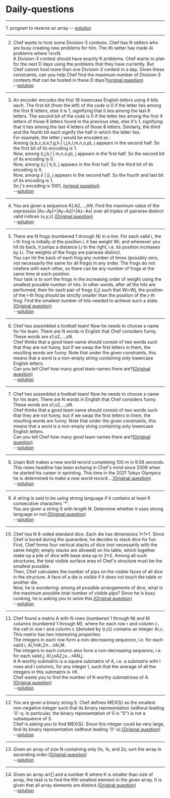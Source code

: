 # Daily-questions
<hr>
1. program to reverse an array -- 
       <a href="https://github.com/Amarpsp10/Daily-questions/blob/main/solutions/01.java">solution</a>
<hr>

2. Chef wants to host some Division-3 contests. Chef has N setters who are busy creating new problems for him. The ith setter has made Ai problems where 1≤i≤N.
  <br>   A Division-3 contest should have exactly K problems. Chef wants to plan for the next D days using the problems that they have currently. But Chef cannot host more than one      Division-3 contest in a day.
    Given these constraints, can you help Chef find the maximum number of Division-3 contests that can be hosted in these D days?<a    href="https://www.codechef.com/JAN21C/problems/DIVTHREE">(orignal question)</a> <br>
    --<a href="https://github.com/Amarpsp10/Daily-questions/blob/main/solutions/02.java">solution</a>
 <hr>

3. An encoder encodes the first 16 lowercase English letters using 4 bits each. The first bit (from the left) of the code is 0 if the letter lies among the first 8 letters, else it is 1, signifying that it lies among the last 8 letters. The second bit of the code is 0 if the letter lies among the first 4 letters of those 8 letters found in the previous step, else it's 1, signifying that it lies among the last 4 letters of those 8 letters. Similarly, the third and the fourth bit each signify the half in which the letter lies.
<br>   For example, the letter j would be encoded as :
<br>   Among (a,b,c,d,e,f,g,h | i,j,k,l,m,n,o,p), j appears in the second half. So the first bit of its encoding is 1.
<br>   Now, among (i,j,k,l | m,n,o,p), j appears in the first half. So the second bit of its encoding is 0.
<br>   Now, among (i,j | k,l), j appears in the first half. So the third bit of its encoding is 0.
<br>   Now, among (i | j), j appears in the second half. So the fourth and last bit of its encoding is 1.
<br>   So j's encoding is 1001, <a href="https://www.codechef.com/JAN21C/problems/DECODEIT">(orignal question)</a>
<br>   --<a href="https://github.com/Amarpsp10/Daily-questions/blob/main/solutions/03.java">solution</a>

<hr>

4. You are given a sequence A1,A2,…,AN. Find the maximum value of the expression |Ax−Ay|+|Ay−Az|+|Az−Ax| over all triples of pairwise distinct valid indices (x,y,z) <a href="https://www.codechef.com/FEB21C/problems/MAXFUN">(Original question)</a>
<br>  --<a href ="https://github.com/Amarpsp10/Daily-questions/blob/main/solutions/04.java">solution</a>

<hr>

5. There are N frogs (numbered 1 through N) in a line. For each valid i, the i-th frog is initially at the position i, it has weight Wi, and whenever you hit its back, it jumps a distance Li to the right, i.e. its position increases by Li. The weights of the frogs are pairwise distinct.
<br> You can hit the back of each frog any number of times (possibly zero, not necessarily the same for all frogs) in any order. The frogs do not intefere with each other, so        there can be any number of frogs at the same time at each position.
<br> Your task is to sort the frogs in the increasing order of weight using the smallest possible number of hits. In other words, after all the hits are performed, then for each      pair of frogs (i,j) such that Wi<Wj, the position of the i-th frog should be strictly smaller than the position of the j-th frog. Find the smallest number of hits needed to      achieve such a state.<a href="https://www.codechef.com/FEB21C/problems/FROGS">(Original question)</a>
<br> --<a href="https://github.com/Amarpsp10/Daily-questions/blob/main/solutions/05.java">solution</a>

<hr>

6. Сhef has assembled a football team! Now he needs to choose a name for his team. There are N words in English that Chef considers funny. These words are s1,s2,…,sN.
<br>Chef thinks that a good team name should consist of two words such that they are not funny, but if we swap the first letters in them, the resulting words are funny. Note that under the given constraints, this means that a word is a non-empty string containing only lowercase English letters.
<br>Can you tell Chef how many good team names there are?<a href="https://www.codechef.com/FEB21C/problems/TEAMNAME">(Original question)</a>
<br> --<a href="https://github.com/Amarpsp10/Daily-questions/blob/main/solutions/06.java">solution</a>

<hr>

7. Сhef has assembled a football team! Now he needs to choose a name for his team. There are N words in English that Chef considers funny. These words are s1,s2,…,sN.
<br> Chef thinks that a good team name should consist of two words such that they are not funny, but if we swap the first letters in them, the resulting words are funny. Note that under the given constraints, this means that a word is a non-empty string containing only lowercase English letters.
<br> Can you tell Chef how many good team names there are?<a href="https://www.codechef.com/FEB21C/problems/TEAMNAME">(Original question)</a>
<br> --<a href="https://github.com/Amarpsp10/Daily-questions/blob/main/solutions/07.java">solution</a>

<hr>

8. Usain Bolt makes a new world record completing 100 m in 9.58 seconds.<br>
  This news headline has been echoing in Chef's mind since 2009 when he started his career in sprinting. This time in the 2021 Tokyo Olympics he is determined to make a new world record....<a href="https://www.codechef.com/APRIL21C/problems/BOLT">(Original question)</a>
<br> --<a href="https://github.com/Amarpsp10/Daily-questions/blob/main/solutions/08.java">solution</a>

<hr>

9. A string is said to be using strong language if it contains at least K consecutive characters '*'.
<br> You are given a string S with length N. Determine whether it uses strong language or not.<a href="https://www.codechef.com/APRIL21C/problems/SSCRIPT">(Original question)</a>
<br> --<a href="https://github.com/Amarpsp10/Daily-questions/blob/main/solutions/09.java">solution</a>

<hr>

10. Chef has N 6-sided standard dice. Each die has dimensions 1×1×1. Since Chef is bored during the quarantine, he decides to stack dice for fun.
<br> First, Chef forms four vertical stacks of dice (not necessarily with the same height; empty stacks are allowed) on his table, which together make up a pile of dice with base area up to 2×2. Among all such structures, the total visible surface area of Chef's structure must be the smallest possible.
<br> Then, Chef calculates the number of pips on the visible faces of all dice in the structure. A face of a die is visible if it does not touch the table or another die.
<br> Now, he is wondering: among all possible arrangements of dice, what is the maximum possible total number of visible pips? Since he is busy cooking, he is asking you to solve this.<a href="https://www.codechef.com/APRIL21C/problems/SDICE">(Original question)</a>
<br> --<a href="https://github.com/Amarpsp10/Daily-questions/blob/main/solutions/10.java">solution</a>

<hr>

11. Chef found a matrix A with N rows (numbered 1 through N) and M columns (numbered 1 through M), where for each row r and column c, the cell in row r and column c (denoted by (r,c)) contains an integer Ar,c.
<br> This matrix has two interesting properties:
<br> The integers in each row form a non-decreasing sequence, i.e. for each valid i, Ai,1≤Ai,2≤…≤Ai,M.
<br> The integers in each column also form a non-decreasing sequence, i.e. for each valid j, A1,j≤A2,j≤…≤AN,j.
<br> A K-worthy submatrix is a square submatrix of A, i.e. a submatrix with l rows and l columns, for any integer l, such that the average of all the integers in this submatrix is ≥K.
<br> Chef wants you to find the number of K-worthy submatrices of A.<a href="https://www.codechef.com/APRIL21C/problems/KAVGMAT">(Original question)</a>
<br> --<a href="https://github.com/Amarpsp10/Daily-questions/blob/main/solutions/11.java">solution</a>

<hr>

12. You are given a binary string S. Chef defines MEX(S) as the smallest non-negative integer such that its binary representation (without leading '0'-s; in particular, the binary representation of 0 is "0") is not a subsequence of S.
<br> Chef is asking you to find MEX(S). Since this integer could be very large, find its binary representation (without leading '0'-s).<a href="https://www.codechef.com/APRIL21C/problems/MEXSTR">(Original question)</a>
<br> --<a href="https://github.com/Amarpsp10/Daily-questions/blob/main/solutions/12.java">solution</a>

<hr>

13. Given an array of size N containing only 0s, 1s, and 2s; sort the array in ascending order.(<a href='https://practice.geeksforgeeks.org/problems/sort-an-array-of-0s-1s-and-2s/0'>Original question</a>)
<br> --<a href="https://github.com/Amarpsp10/Daily-questions/blob/main/solutions/13.java">solution</a>

<hr>

14. Given an array arr[] and a number K where K is smaller than size of array, the task is to find the Kth smallest element in the given array. It is given that all array elements are distinct.(<a href='https://practice.geeksforgeeks.org/problems/kth-smallest-element5635/1#'>Original question</a>)
<br> --<a href="https://github.com/Amarpsp10/Daily-questions/blob/main/solutions/14.java">solution</a>